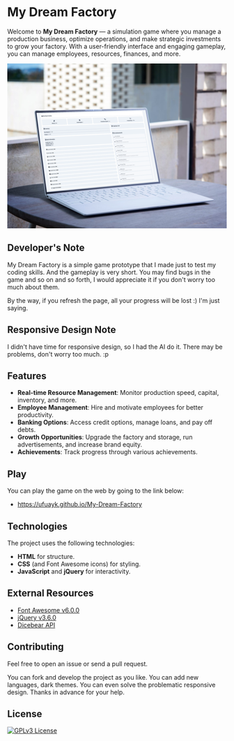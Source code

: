 # My Dream Factory

Welcome to **My Dream Factory** — a simulation game where you manage a production business, optimize operations, and make strategic investments to grow your factory. With a user-friendly interface and engaging gameplay, you can manage employees, resources, finances, and more.

![Mockup](https://raw.githubusercontent.com/ufuayk/My-Dream-Factory/refs/heads/main/img/mockup.png)

## Developer's Note

My Dream Factory is a simple game prototype that I made just to test my coding skills. And the gameplay is very short. You may find bugs in the game and so on and so forth, I would appreciate it if you don't worry too much about them.

By the way, if you refresh the page, all your progress will be lost :) I'm just saying.

## Responsive Design Note

I didn't have time for responsive design, so I had the AI do it. There may be problems, don't worry too much. :p

## Features

- **Real-time Resource Management**: Monitor production speed, capital, inventory, and more.
- **Employee Management**: Hire and motivate employees for better productivity.
- **Banking Options**: Access credit options, manage loans, and pay off debts.
- **Growth Opportunities**: Upgrade the factory and storage, run advertisements, and increase brand equity.
- **Achievements**: Track progress through various achievements.

## Play

You can play the game on the web by going to the link below: 
    
- https://ufuayk.github.io/My-Dream-Factory

## Technologies

The project uses the following technologies:
- **HTML** for structure.
- **CSS** (and Font Awesome icons) for styling.
- **JavaScript** and **jQuery** for interactivity.

## External Resources

- [Font Awesome v6.0.0](https://fontawesome.com/)
- [jQuery v3.6.0](https://github.com/jquery/jquery)
- [Dicebear API](https://github.com/dicebear/dicebear)

## Contributing

Feel free to open an issue or send a pull request. 

You can fork and develop the project as you like. You can add new languages, dark themes. You can even solve the problematic responsive design. Thanks in advance for your help.

## License

[![GPLv3 License](https://img.shields.io/badge/GNU%20General%20Public%20License%20v3-yellow.svg)](https://www.gnu.org/licenses/gpl-3.0.html)
